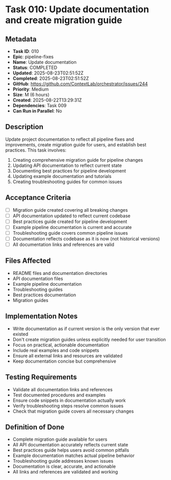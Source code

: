 # Task 010: Update documentation and create migration guide

## Metadata

- **Task ID**: 010
- **Epic**: pipeline-fixes
- **Name**: Update documentation
- **Status**: COMPLETED
- **Updated**: 2025-08-23T02:51:52Z
- **Completed**: 2025-08-23T02:51:52Z
- **GitHub**: https://github.com/ContextLab/orchestrator/issues/244
- **Priority**: Medium
- **Size**: M (6 hours)
- **Created**: 2025-08-22T13:29:31Z
- **Dependencies**: Task 009
- **Can Run in Parallel**: No

## Description

Update project documentation to reflect all pipeline fixes and improvements, create migration guide for users, and establish best practices. This task involves:

1. Creating comprehensive migration guide for pipeline changes
2. Updating API documentation to reflect current state
3. Documenting best practices for pipeline development
4. Updating example documentation and tutorials
5. Creating troubleshooting guides for common issues

## Acceptance Criteria

- [ ] Migration guide created covering all breaking changes
- [ ] API documentation updated to reflect current codebase
- [ ] Best practices guide created for pipeline development
- [ ] Example pipeline documentation is current and accurate
- [ ] Troubleshooting guide covers common pipeline issues
- [ ] Documentation reflects codebase as it is now (not historical versions)
- [ ] All documentation links and references are valid

## Files Affected

- README files and documentation directories
- API documentation files
- Example pipeline documentation
- Troubleshooting guides
- Best practices documentation
- Migration guides

## Implementation Notes

- Write documentation as if current version is the only version that ever existed
- Don't create migration guides unless explicitly needed for user transition
- Focus on practical, actionable documentation
- Include real examples and code snippets
- Ensure all external links and resources are validated
- Keep documentation concise but comprehensive

## Testing Requirements

- Validate all documentation links and references
- Test documented procedures and examples
- Ensure code snippets in documentation actually work
- Verify troubleshooting steps resolve common issues
- Check that migration guide covers all necessary changes

## Definition of Done

- Complete migration guide available for users
- All API documentation accurately reflects current state
- Best practices guide helps users avoid common pitfalls
- Example documentation matches actual pipeline behavior
- Troubleshooting guide addresses known issues
- Documentation is clear, accurate, and actionable
- All links and references are validated and working
